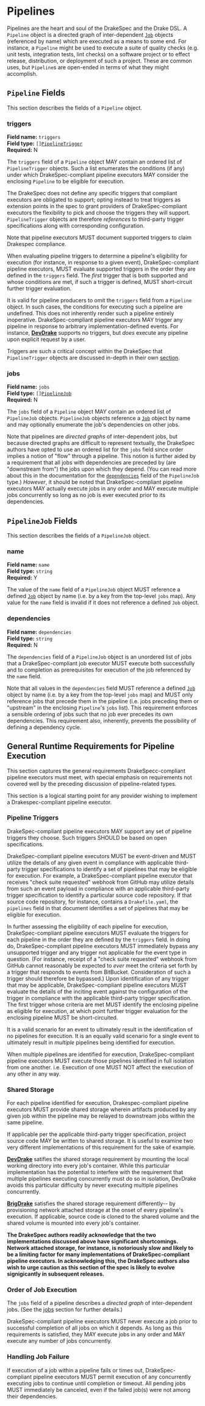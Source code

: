 # Pipelines

Pipelines are the heart and soul of the DrakeSpec and the Drake DSL. A
`Pipeline` object is a directed graph of inter-dependent [`Job`](jobs.md)
objects (referenced by name) which are executed as a means to some end. For
instance, a `Pipeline` might be used to execute a suite of quality checks (e.g.
unit tests, integration tests, lint checks) on a software project or to effect
release, distribution, or deployment of such a project. These are common uses,
but `Pipeline`s are open-ended in terms of what they might accomplish.

## `Pipeline` Fields

This section describes the fields of a `Pipeline` object.

### triggers

__Field name:__ `triggers`<br/>
__Field type:__ `[]`[`PipelineTrigger`](pipeline-triggers.md)<br/>
__Required:__ N<br/>

The `triggers` field of a `Pipeline` object MAY contain an ordered list of
`PipelineTrigger` objects. Such a list enumerates the conditions (if any) under
which DrakeSpec-compliant pipeline executors MAY consider the enclosing
`Pipeline` to be eligible for execution.

The DrakeSpec does not define any specific triggers that compliant executors are
obligated to support; opting instead to treat triggers as extension points in
the spec to grant providers of DrakeSpec-compliant executors the flexibility to
pick and choose the triggers they will support. `PipelineTrigger` objects are
therefore _references_ to third-party trigger specifications along with
corresponding configuration.

Note that pipeline executors MUST document supported triggers to claim Drakespec
compliance.

When evaluating pipeline triggers to determine a pipeline's eligibility for
execution (for instance, in response to a given event), DrakeSpec-compliant
pipeline executors, MUST evaluate supported triggers in the order they are
defined in the `triggers` field. The _first_ trigger that is both supported and
whose conditions are met, if such a trigger is defined, MUST short-circuit
further trigger evaluation.

It is valid for pipeline producers to omit the `triggers` field from a
`Pipeline` object. In such cases, the conditions for executing such a pipeline
are undefined. This does not inherently render such a pipeline entirely
inoperative. DrakeSpec-compliant pipeline executors MAY trigger any pipeline in
response to arbitrary implementation-defined events. For instance,
[__DevDrake__](https://github.com/lovethedrake/devdrake) supports no triggers,
but _does_ execute any pipeline upon explicit request by a user.

Triggers are such a critical concept within the DrakeSpec that `PipelineTrigger`
objects are discussed in-depth in their own [section](pipeline-triggers.md).

### jobs

__Field name:__ `jobs`<br/>
__Field type:__ `[]`[`PipelineJob`](#pipelinejob-fields.md)<br/>
__Required:__ N<br/>

The `jobs` field of a `Pipeline` object MAY contain an ordered list of
`PipelineJob` objects. `PipelineJob` objects reference a [`Job`](jobs.md) object
by name and may optionally enumerate the job's dependencies on other jobs.

Note that pipelines are _directed graphs_ of inter-dependent jobs, but because
directed graphs are difficult to represent textually, the DrakeSpec authors have
opted to use an ordered list for the `jobs` field since order implies a notion
of "flow" through a pipeline. This notion is further aided by a requirement that
all jobs with dependencies are preceded by (are "downstream from") the jobs upon
which they depend. (You can read more about this in the documentation for the
[`dependencies`](#dependencies) field of the `PipelineJob` type.) _However_, it
should be noted that DrakeSpec-compliant pipeline executors MAY actually execute
jobs in any order and MAY execute multiple jobs concurrently so long as no job
is ever executed prior to its dependencies.

## `PipelineJob` Fields

This section describes the fields of a `PipelineJob` object.

### name

__Field name:__ `name`<br/>
__Field type:__ `string`<br/>
__Required:__ Y<br/>

The value of the `name` field of a `PipelineJob` object MUST reference a defined
[`Job`](jobs.md) object by name (i.e. by a key from the top-level `jobs` map).
Any value for the `name` field is invalid if it does not reference a defined
`Job` object.

### dependencies

__Field name:__ `dependencies`<br/>
__Field type:__ `string`<br/>
__Required:__ N<br/>

The `dependencies` field of a `PipelineJob` object is an unordered list of jobs
that a DrakeSpec-compliant job executor MUST execute both successfully and to
completion as prerequisites for execution of the job referenced by the `name`
field.

Note that all values in the `dependencies` field MUST reference a defined
[`Job`](jobs.md) object by name (i.e. by a key from the top-level `jobs` map)
and MUST only reference jobs that precede them in the pipeline (i.e. jobs
preceding them or "upstream" in the enclosing `Pipeline`'s `jobs` list). This
requirement enforces a sensible ordering of jobs such that no job ever precedes
its own dependencies. This requirement also, inherently, prevents the
possibility of defining a dependency cycle.

## General Runtime Requirements for Pipeline Execution

This section captures the general requirements DrakeSpecc-compliant pipeline
executors must meet, with special emphasis on requirements not covered well by
the preceding discussion of pipeline-related types.

This section is a logical starting point for any provider wishing to implement
a Drakespec-compliant pipeline executor.

### Pipeline Triggers

DrakeSpec-compliant pipeline executors MAY support any set of pipeline triggers
they choose. Such triggers SHOULD be based on open specifications.

DrakeSpec-compliant pipeline executors MUST be event-driven and MUST utilize the
details of any given event in compliance with applicable third-party trigger
specifications to identify a set of pipelines that may be eligible for
execution. For example, a DrakeSpec-compliant pipeline executor that receives
"check suite requested" webhook from GitHub may utilize details from such an
event payload in compliance with an applicable third-party trigger specification
to identify a particular source code repository. If that source code repository,
for instance, contains a `Drakefile.yaml`, the `pipelines` field in that
document identifies a set of pipelines that may be eligible for execution.

In further assessing the eligibility of each pipeline for execution,
DrakeSpec-compliant pipeline executors MUST evaluate the triggers for each
pipeline in the order they are defined by the `triggers` field. In doing do,
DrakeSpec-compliant pipeline executors MUST immediately bypass any unsupported
trigger and any trigger not applicable for the event type in question. (For
instance, receipt of a "check suite requested" webhook from GitHub cannot
reasonably be expected to _ever_ meet the criteria set forth by a trigger that
responds to events from BitBucket. Consideration of such a trigger should
therefore be bypassed.) Upon identification of any trigger that may be
applicable, DrakeSpec-compliant pipeline executors MUST evaluate the details of
the inciting event against the configuration of the trigger in compliance with
the applicable third-party trigger specification. The first trigger whose
criteria are met MUST identify the enclosing pipeline as eligible for execution,
at which point further trigger evaluation for the enclosing pipeline MUST be
short-circuited.

It is a valid scenario for an event to ultimately result in the identification
of no pipelines for execution. It is an equally valid scenario for a single
event to ultimately result in _multiple_ pipelines being identified for
execution.

When multiple pipelines are identified for execution, DrakeSpec-compliant
pipeline executors MUST execute those pipelines identified in full isolation
from one another. i.e. Execution of one MUST NOT affect the execution of any
other in any way.

### Shared Storage

For each pipeline identified for execution, Drakespec-compliant pipeline
executors MUST provide shared storage wherein artifacts produced by any given
job within the pipeline may be relayed to downstream jobs within the same
pipeline.

If applicable per the applicable third-party trigger specification, project
source code MAY be written to shared storage. It is useful to examine two very
different implementations of this requirement for the sake of example.

[__DevDrake__](https://github.com/lovethedrake/devdrake) satifies the shared
storage requirement by mounting the local working directory into every job's
container. While this particular implementation has the potential to interfere
with the requirement that multiple pipelines executing concurrently must do so
in isolation, DevDrake avoids this particular difficulty by never executing
multiple pipelines concurrently.

[__BrigDrake__](https://github.com/lovethedrake/devdrake) satisfies the shared
storage requirement differently-- by provisioning network attached storage at
the onset of every pipeline's execution. If applicable, source code is cloned
to the shared volume and the shared volume is mounted into every job's
container.

__The DrakeSpec authors readily acknowledge that the two implementations
discussed above have significant shortcomings. Network attached storage, for
instance, is notoriously slow and likely to be a limiting factor for many
implementations of DrakeSpec-compliant pipeline executors.  In acknowledging
this, the DrakeSpec authors also wish to urge caution as this section of the
spec is likely to evolve signigicantly in subsequent releases.__

### Order of Job Execution

The `jobs` field of a pipeline describes a _directed graph_ of inter-dependent
jobs. (See the [jobs](#jobs) section for further details.)

DrakeSpec-compliant pipeline executors MUST never execute a job prior to
successful completion of all jobs on which it depends. As long as this
requirements is satisfied, they MAY execute jobs in any order and MAY execute
any number of jobs concurrently.

### Handling Job Failure

If execution of a job within a pipeline fails or times out, DrakeSpec-compliant pipeline executors MUST permit execution of any concurrently executing jobs to
continue until completion or timeout. All pending jobs MUST immediately be
canceled, even if the failed job(s) were not among their dependencies.
